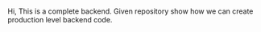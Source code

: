 # 
Hi, This is a complete backend.
Given repository show how we can create production level backend code.

